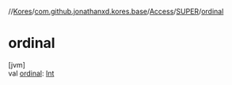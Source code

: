 //[Kores](../../../../index.md)/[com.github.jonathanxd.kores.base](../../index.md)/[Access](../index.md)/[SUPER](index.md)/[ordinal](ordinal.md)

# ordinal

[jvm]\
val [ordinal](ordinal.md): [Int](https://kotlinlang.org/api/latest/jvm/stdlib/kotlin/-int/index.html)
